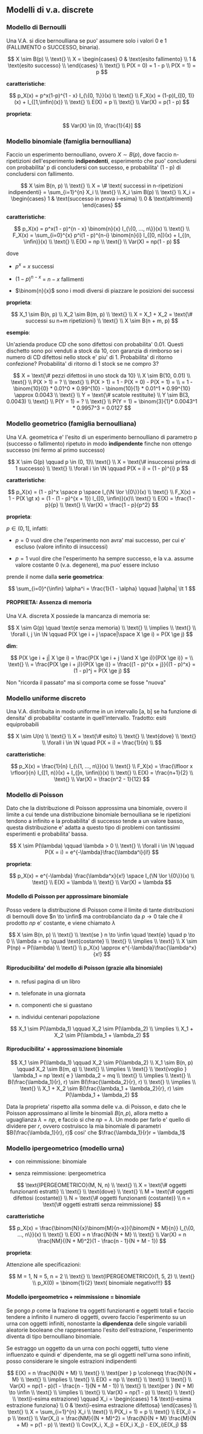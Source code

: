 ## Modelli di v.a. discrete

### Modello di Bernoulli

Una V.A. si dice bernoulliana se puo' assumere solo i valori 0 e 1 (FALLIMENTO o SUCCESSO, binaria).

$$
X \sim B(p) \\
\text{} \\
X = \begin{cases}
    0 & \text{esito fallimento} \\
    1 & \text{esito successo} \\
\end{cases} \\
\text{} \\
P(X = 0) = 1 - p \\
P(X = 1) = p
$$

**caratteristiche**:

$$
p_X(x) = p^x(1-p)^{1 - x} I_{\{0, 1\}}(x) \\
\text{} \\
F_X(x) = (1-p)I_{[0, 1)}(x) + I_{[1,\infin)(x)} \\
\text{} \\
E(X) = p \\
\text{} \\
Var(X) = p(1 - p)
$$

**proprieta**:

$$
Var(X) \in [0, \frac{1}{4}]
$$

### Modello binomiale (famiglia bernoulliana)

Faccio un esperimento bernoulliano, ovvero $X \sim B(p)$, dove faccio n-ripetizioni dell'esperimento **indipendenti**, esperimento che puo' concludersi con probabilita' p di concludersi con successo, e probabilita' (1 - p) di concludersi con fallimento.

$$
X \sim B(n, p) \\
\text{} \\
X = \# \text{ successi in n-ripetizioni indipendenti} = \sum_{i=1}^{n} X_i \\
\text{} \\
X_i \sim B(p) \\
\text{} \\
X_i = \begin{cases}
1 & \text{successo in prova i-esima} \\
0 & \text{altrimenti}
\end{cases}
$$

**caratteristiche**:

$$
p_X(x) = p^x(1 - p)^{n - x} \binom{n}{x} I_{\{0, ..., n\}}(x) \\
\text{} \\
F_X(x) = \sum_{i=0}^{x} p^i(1 - p)^{n-i} \binom{n}{i} I_{[0, n]}(x) + I_{(n, \infin)}(x) \\
\text{} \\
E(X) = np \\
\text{} \\
Var(X) = np(1 - p)
$$

dove

- $p^x$ = $x$ successi

- $(1-p)^{n - x}$ = $n-x$ fallimenti

- $\binom{n}{x}$ sono i modi diversi di piazzare le posizioni dei successi

**proprieta**:

$$
X_1 \sim B(n, p) \\
X_2 \sim B(m, p) \\
\text{} \\
X = X_1 + X_2 = \text{\# successi su n+m ripetizioni} \\
\text{} \\
X \sim B(n + m, p)
$$

**esempio**:

Un'azienda produce CD che sono difettosi con probabilita' 0.01. Questi dischetto sono poi venduti a stock da 10, con garanzia di rimborso se i numero di CD difettosi nello stock e' piu' di 1. Probabilita' di ritorno confezione? Probabilita' di ritorno di 1 stock se ne compro 3?

$$
X = \text{\# pezzi difettosi in uno stock da 10} \\
X \sim B(10, 0.01) \\
\text{} \\
P(X > 1) = ? \\
\text{} \\
P(X > 1) = 1 - P(X = 0) - P(X = 1) = \\
= 1 - \binom{10}{0} * 0.01^0 * 0.99^{10} - \binom{10}{1} * 0.01^1 * 0.99^{10} \approx 0.0043 \\
\text{} \\
Y = \text{\# scatole restituite} \\
Y \sim B(3, 0.0043) \\
\text{} \\
P(Y = 1) = ? \\
\text{} \\
P(Y = 1) = \binom{3}{1}* 0.0043^1 * 0.9957^3 = 0.0127
$$

### Modello geometrico (famiglia bernoulliana)

Una V.A. geometrica e' l'esito di un esperimento bernoulliano di parametro p (successo o fallimento) ripetuto in modo **indipendente** finche non ottengo successo (mi fermo al primo successo)

$$
X \sim G(p) \qquad p \in (0, 1]\\
\text{} \\
X = \text{\# insuccessi prima di 1 successo} \\
\text{} \\
\forall i \in \N \qquad P(X = i) = (1 - p)^{i} p
$$

**caratteristiche**:

$$
p_X(x) = (1 - p)^x \space p \space I_{\N \lor \{0\}}(x) \\
\text{} \\
F_X(x) = 1 - P(X \gt x) = (1 - (1 - p)^{x + 1}) I_{[0, \infin)}(x)\\
\text{} \\
E(X) = \frac{1 - p}{p} \\
\text{} \\
Var(X) = \frac{1 - p}{p^2}
$$

**proprieta**:

$p \in (0, 1]$, infatti:

- $p = 0$ vuol dire che l'esperimento non avra' mai successo, per cui e' escluso (valore infinito di insuccessi)

- $p = 1$ vuol dire che l'esperimento ha sempre successo, e la v.a. assume valore costante 0 (v.a. degenere), ma puo' essere incluso

prende il nome dalla **serie geometrica**:

$$
\sum_{i=0}^{\infin} \alpha^i = \frac{1}{1 - \alpha} \qquad |\alpha| \lt 1
$$

#### PROPRIETA: Assenza di memoria

Una V.A. discreta X possiede la mancanza di memoria se:

$$
X \sim G(p) \quad \text{e senza memoria} \\
\text{} \\
\implies \\
\text{} \\
\forall i, j \in \N \qquad P(X \ge i + j \space|\space X \ge i) = P(X \ge j)
$$

**dim**:

$$
P(X \ge i + j| X \ge i) = \frac{P(X \ge i + j \land X \ge i)}{P(X \ge i)} = \\
\text{} \\
= \frac{P(X \ge i + j)}{P(X \ge i)} = \frac{(1 - p)^{x + j}}{(1 - p)^x} = (1 - p)^j = P(X \ge j)
$$

Non "ricorda il passato" ma si comporta come se fosse "nuova"

### Modello uniforme discreto

Una V.A. distribuita in modo uniforme in un intervallo [a, b] se ha funzione di densita' di probabilita' costante in quell'intervallo. Tradotto: esiti equiprobabili

$$
X \sim U(n) \\
\text{} \\
X = \text{\# esito} \\
\text{} \\
\text{dove} \\
\text{} \\
\forall i \in \N \quad P(X = i) = \frac{1}{n} \\
$$

**caratteristiche**:

$$
p_X(x) = \frac{1}{n} I_{\{1, ..., n\}}(x) \\
\text{} \\
F_X(x) = \frac{\lfloor x \rfloor}{n} I_{[1, n)}(x) + I_{[n, \infin)}(x) \\
\text{} \\
E(X) = \frac{n+1}{2} \\
\text{} \\
Var(X) = \frac{n^2 - 1}{12}
$$

### Modello di Poisson

Dato che la distribuzione di Poisson approssima una binomiale, ovvero il limite a cui tende una distribuzione binomiale bernoulliana se le ripetizioni tendono a infinito e la probabilita' di successo tende a un valore basso, questa distribuzione e' adatta a questo tipo di problemi con tantissimi esperimenti e probabilita' bassa.

$$
X \sim P(\lambda) \qquad \lambda > 0 \\
\text{} \\
\forall i \in \N \qquad P(X = i) = e^{-\lambda}\frac{\lambda^i}{i!}
$$

**proprieta**:

$$
p_X(x) = e^{-\lambda} \frac{\lambda^x}{x!} \space I_{\N \lor \{0\}}(x) \\
\text{} \\
E(X) = \lambda \\
\text{} \\
Var(X) = \lambda
$$

#### Modello di Poisson per approssimare binomiale

Posso vedere la distribuzione di Poisson come il limite di tante distribuzioni di bernoulli dove $n \to \infin$ ma controbilanciato da $p \to 0$ tale che il prodotto $np$ e' costante, e viene chiamato $\lambda$

$$
X \sim B(n, p) \\
\text{} \\
\text{se } n \to \infin \quad \text{e} \quad p  \to 0 \\
\lambda = np \quad \text{costante} \\
\text{} \\
\implies \\
\text{} \\
X \sim P(np) = P(\lambda) \\
\text{} \\
p_X(x) \approx e^{-\lambda}\frac{\lambda^x}{x!}
$$

#### Riproducibilita' del modello di Poisson (grazie alla binomiale)

- n. refusi pagina di un libro

- n. telefonate in una giornata

- n. componenti che si guastano

- n. individui centenari popolazione

$$
X_1 \sim P(\lambda_1) \qquad X_2 \sim P(\lambda_2) \\
\implies \\
X_1 + X_2 \sim P(\lambda_1 + \lambda_2)
$$

#### Riproducibilita' + approssimazione binomiale

$$
X_1 \sim P(\lambda_1) \qquad X_2 \sim P(\lambda_2) \\
X_1 \sim B(n, p) \qquad X_2 \sim B(m, q) \\
\text{} \\
\implies \\
\text{} \\
\text{voglio } \lambda_1 = np \text{ e } \lambda_2 = mq \\
\text{} \\
\implies \\
\text{} \\
B(\frac{\lambda_1}{r}, r) \sim B(\frac{\lambda_2}{r}, r) \\
\text{} \\
\implies \\
\text{} \\
X_1 + X_2 \sim B(\frac{\lambda_1 + \lambda_2}{r}, r) \sim P(\lambda_1 + \lambda_2)
$$

Data la proprieta' rispetto alla somma delle v.a. di Poisson, e dato che le Poisson approssimano al limite le binomiali $B(n, p)$, allora metto a uguaglianza $\lambda = np$, e faccio si che $np = \lambda$. Un modo per farlo e' quello di dividere per $r$, ovvero costruisco la mia binomiale di parametri $B(\frac{\lambda_1}{r}, r)$ cosi' che $\frac{\lambda_1}{r}r = \lambda_1$

### Modello ipergeometrico (modello urna)

- con reimmissione: binomiale

- senza reimmissione: ipergeometrica

$$
\text{IPERGEOMETRICO}(M, N, n) \\
\text{} \\
X = \text{\# oggetti funzionanti estratti} \\
\text{} \\
\text{dove} \\
\text{} \\
M = \text{\# oggetti difettosi (costante)} \\
N = \text{\# oggetti funzionanti (costante)} \\
n = \text{\# oggetti estratti senza reimmissione}
$$

**caratteristiche**

$$
p_X(x) = \frac{\binom{N}{x}\binom{M}{n-x}}{\binom{N + M}{n}} I_{\{0, ..., n\}}(x) \\
\text{} \\
E(X) = n \frac{N}{N + M} \\
\text{} \\
Var(X) = n \frac{NM}{(N + M)^2}(1 - \frac{n - 1}{N + M - 1})
$$

**proprieta**:

Attenzione alle specificazioni:

$$
M =  1, N = 5, n = 2 \\
\text{} \\
\text{IPERGEOMETRICO}(1, 5, 2) \\
\text{} \\
p_X(0) = \binom{1}{2} \text{ binomiale negativo!!!}
$$

#### Modello ipergeometrico + reimmissione = binomiale

Se pongo $p$ come la frazione tra oggetti funzionanti e oggetti totali e faccio tendere a infinito il numero di oggetti, ovvero faccio l'esperimento su un urna con oggetti infiniti, nonostante la **dipendenza** delle singole variabili aleatorie booleane che rappresentano l'esito dell'estrazione, l'esperimento diventa di tipo bernoulliano binomiale.

Se estraggo un oggetto da un urna con pochi oggetti, tutto viene influenzato e quindi e' dipendente, ma se gli oggetti nell'urna sono infiniti, posso considerare le singole estrazioni indipendenti

$$
E(X) = n \frac{N}{N + M} \\
\text{} \\
\text{per } p \coloneqq \frac{N}{N + M} \\
\text{} \\
\implies \\
\text{} \\
E(X) = np \\
\text{} \\
\text{} \\
\text{} \\
Var(X) = np(1 - p)(1 - \frac{n - 1}{N + M - 1}) \\
\text{} \\
\text{per } (N + M) \to \infin \\
\text{} \\
\implies \\
\text{} \\
Var(X) = np(1 - p) \\
\text{} \\
\text{} \\
\text{i-esima estrazione} \qquad X_i = \begin{cases}
1 & \text{i-esima estrazione funziona} \\
0 & \text{i-esima estrazione difettosa}
\end{cases} \\
\text{} \\
X = \sum_{i=1}^{n} X_i \\
\text{} \\
P(X_i = 1) = p \\
\text{} \\
E(X_i) = p \\
\text{} \\
Var(X_i) = \frac{NM}{(N + M)^2} = \frac{N}{N + M} \frac{M}{N + M} = p(1 - p) \\
\text{} \\
Cov(X_i, X_j) = E(X_i X_j) - E(X_i)E(X_j)
$$